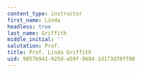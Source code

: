 ```yaml
---
content_type: instructor
first_name: Linda
headless: true
last_name: Griffith
middle_initial: ''
salutation: Prof.
title: Prof. Linda Griffith
uid: 9057b941-925d-a59f-9684-1d173d70ff00
---
```

